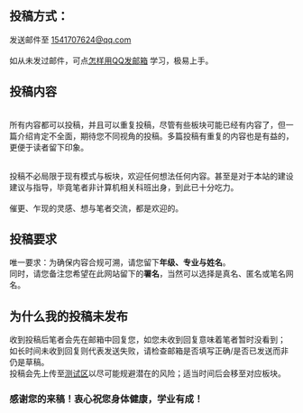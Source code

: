 ## 投稿方式：
发送邮件至 1541707624@qq.com  
<br>如从未发过邮件，可点[怎样用QQ发邮箱](../课外扩展/怎样用QQ发邮箱.md) 学习，极易上手。  
## 投稿内容
<br>所有内容都可以投稿，并且可以重复投稿，尽管有些板块可能已经有内容了，但一篇介绍肯定不全面，期待您不同视角的投稿。多篇投稿有重复的内容也是有益的，更便于读者留下印象。  

<br>投稿不必局限于现有模式与板块，欢迎任何想法任何内容。甚至是对于本站的建设建议与指导，毕竟笔者非计算机相关科班出身，到此已十分吃力。  
<br>催更、乍现的灵感、想与笔者交流，都是欢迎的。   
## 投稿要求
唯一要求：为确保内容合规可溯，请您留下**年级、专业与姓名**。<br>同时，请您备注您希望在此网站留下的**署名**，当然可以选择是真名、匿名或笔名网名。  
## 为什么我的投稿未发布
收到投稿后笔者会先在邮箱中回复您，如您未收到回复意味着笔者暂时没看到；<br>如长时间未收到回复则代表发送失败，请检查邮箱是否填写正确/是否已发送而非仍是草稿。  
投稿会先上传至[测试区](测试区/1.md)以尽可能规避潜在的风险；适当时间后会移至对应板块。 
### 感谢您的来稿！衷心祝您身体健康，学业有成！